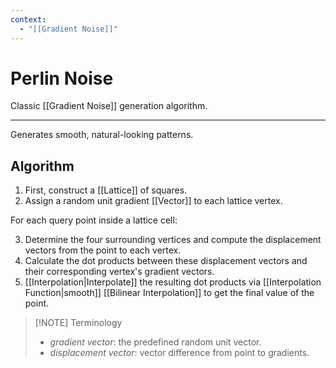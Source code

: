 ```yaml
---
context:
  - "[[Gradient Noise]]"
---
```


# Perlin Noise

Classic [[Gradient Noise]] generation algorithm.

---

Generates smooth, natural-looking patterns.

## Algorithm

1. First, construct a [[Lattice]] of squares.
2. Assign a random unit gradient [[Vector]] to each lattice vertex.

For each query point inside a lattice cell:

3. Determine the four surrounding vertices and compute the displacement vectors from the point to each vertex.
4. Calculate the dot products between these displacement vectors and their corresponding vertex's gradient vectors.
5. [[Interpolation|Interpolate]] the resulting dot products via [[Interpolation Function|smooth]] [[Bilinear Interpolation]] to get the final value of the point.

> [!NOTE] Terminology
>
> - _gradient vector_: the predefined random unit vector.
> - _displacement vector_: vector difference from point to gradients.
